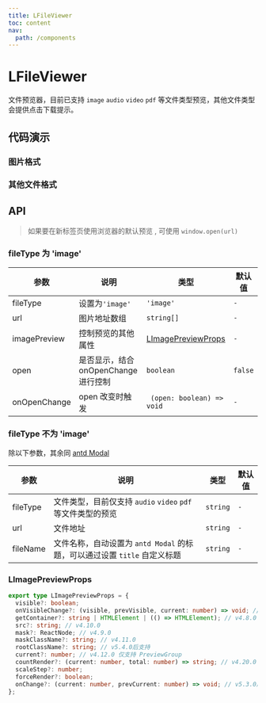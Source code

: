 ```yaml
---
title: LFileViewer
toc: content
nav:
  path: /components
---
```


# LFileViewer

文件预览器，目前已支持 `image` `audio` `video` `pdf` 等文件类型预览，其他文件类型会提供点击下载提示。

## 代码演示

### 图片格式

<code src='./demos/Demo1.tsx'></code>

### 其他文件格式

<code src='./demos/Demo2.tsx'></code>

## API

> 如果要在新标签页使用浏览器的默认预览 , 可使用 `window.open(url)`

### fileType 为 'image'

| 参数         | 说明                                 | 类型                                                              | 默认值  |
| ------------ | ------------------------------------ | ----------------------------------------------------------------- | ------- |
| fileType     | 设置为`'image'`                      | `'image'`                                                         | `-`     |
| url          | 图片地址数组                         | `string[]`                                                        | `-`     |
| imagePreview | 控制预览的其他属性                   | [LImagePreviewProps](/components/file-viewer/#limagepreviewprops) | `-`     |
| open         | 是否显示，结合 onOpenChange 进行控制 | `boolean`                                                         | `false` |
| onOpenChange | open 改变时触发                      | ` (open: boolean) => void`                                        | `-`     |

### fileType 不为 'image'

除以下参数，其余同 [antd Modal](https://ant.design/components/modal-cn#api)

| 参数     | 说明                                                                      | 类型     | 默认值 |
| -------- | ------------------------------------------------------------------------- | -------- | ------ |
| fileType | 文件类型，目前仅支持 `audio` `video` `pdf` 等文件类型的预览               | `string` | `-`    |
| url      | 文件地址                                                                  | `string` | `-`    |
| fileName | 文件名称，自动设置为 `antd Modal` 的标题，可以通过设置 `title` 自定义标题 | `string` | `-`    |

### LImagePreviewProps

```ts
export type LImagePreviewProps = {
  visible?: boolean;
  onVisibleChange?: (visible, prevVisible, current: number) => void; // current 参数v5.3.0后支持
  getContainer?: string | HTMLElement | (() => HTMLElement); // v4.8.0
  src?: string; // v4.10.0
  mask?: ReactNode; // v4.9.0
  maskClassName?: string; // v4.11.0
  rootClassName?: string; // v5.4.0后支持
  current?: number; // v4.12.0 仅支持 PreviewGroup
  countRender?: (current: number, total: number) => string; // v4.20.0 仅支持 PreviewGroup
  scaleStep?: number;
  forceRender?: boolean;
  onChange?: (current: number, prevCurrent: number) => void; // v5.3.0后支持
};
```
